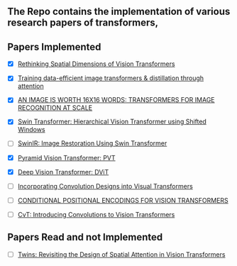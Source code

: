 ## The Repo contains the implementation of various research papers of transformers, 

## Papers Implemented

- [x] [Rethinking Spatial Dimensions of Vision Transformers](https://openaccess.thecvf.com/content/ICCV2021/papers/Heo_Rethinking_Spatial_Dimensions_of_Vision_Transformers_ICCV_2021_paper.pdf)

- [x] [Training data-efficient image transformers & distillation through attention](https://arxiv.org/pdf/2012.12877.pdf)

- [x] [AN IMAGE IS WORTH 16X16 WORDS: TRANSFORMERS FOR IMAGE RECOGNITION AT SCALE](https://arxiv.org/pdf/2010.11929.pdf)

- [x] [Swin Transformer: Hierarchical Vision Transformer using Shifted Windows](https://arxiv.org/pdf/2103.14030.pdf)

- [ ] [SwinIR: Image Restoration Using Swin Transformer](https://arxiv.org/abs/2108.10257)

- [x] [Pyramid Vision Transformer: PVT](https://arxiv.org/pdf/2102.12122.pdf)

- [x] [Deep Vision Transformer: DViT](https://arxiv.org/pdf/2103.11886.pdf)

- [ ] [Incorporating Convolution Designs into Visual Transformers](https://openaccess.thecvf.com/content/ICCV2021/papers/Yuan_Incorporating_Convolution_Designs_Into_Visual_Transformers_ICCV_2021_paper.pdf)

- [ ] [CONDITIONAL POSITIONAL ENCODINGS FOR VISION TRANSFORMERS](https://openreview.net/pdf?id=3KWnuT-R1bh)

- [ ] [CvT: Introducing Convolutions to Vision Transformers](https://openaccess.thecvf.com/content/ICCV2021/papers/Wu_CvT_Introducing_Convolutions_to_Vision_Transformers_ICCV_2021_paper.pdf)

## Papers Read and not Implemented

- [ ] [Twins: Revisiting the Design of Spatial Attention in Vision Transformers](https://arxiv.org/pdf/2104.13840.pdf)